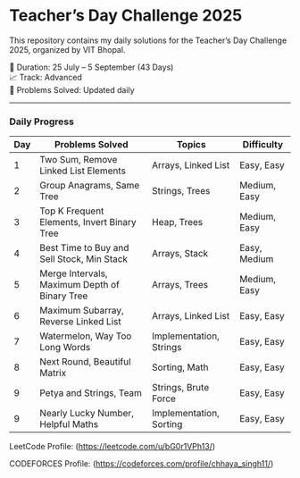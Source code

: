 # Teacher’s Day Challenge 2025

This repository contains my daily solutions for the Teacher’s Day Challenge 2025, organized by VIT Bhopal.

📅 Duration: 25 July – 5 September (43 Days)  
📈 Track: Advanced  
🎯 Problems Solved: Updated daily

---

### Daily Progress

| Day | Problems Solved | Topics | Difficulty |
|-----|----------------|--------|------------|
| 1   | Two Sum, Remove Linked List Elements | Arrays, Linked List | Easy, Easy |
| 2   | Group Anagrams, Same Tree | Strings, Trees | Medium, Easy |
| 3   | Top K Frequent Elements, Invert Binary Tree | Heap, Trees | Medium, Easy |
| 4   | 	Best Time to Buy and Sell Stock, Min Stack | Arrays, Stack | Easy, Medium |
| 5   | 	Merge Intervals, Maximum Depth of Binary Tree | Arrays, Trees | Medium, Easy |
| 6   | 	Maximum Subarray, Reverse Linked List | Arrays, Linked List | Easy, Easy |
| 7   | 		Watermelon, Way Too Long Words |	Implementation, Strings | Easy, Easy |
| 8   | 		Next Round, 	Beautiful Matrix |		Sorting, Math | Easy, Easy |
| 9   | 		Petya and Strings, 	Team |		Strings, Brute Force | Easy, Easy |
| 9   | 			Nearly Lucky Number, 	Helpful Maths |			Implementation, 	Sorting | Easy, Easy |

LeetCode Profile: (https://leetcode.com/u/bG0r1VPh13/) 

CODEFORCES Profile: (https://codeforces.com/profile/chhaya_singh11/)



